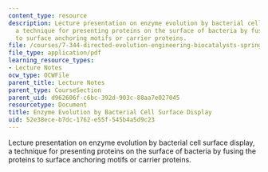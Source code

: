 ```yaml
---
content_type: resource
description: Lecture presentation on enzyme evolution by bacterial cell surface display,
  a technique for presenting proteins on the surface of bacteria by fusing the proteins
  to surface anchoring motifs or carrier proteins.
file: /courses/7-344-directed-evolution-engineering-biocatalysts-spring-2008/52e38eceb7dc1762e55f545b4a5d9c23_ses9_slides.pdf
file_type: application/pdf
learning_resource_types:
- Lecture Notes
ocw_type: OCWFile
parent_title: Lecture Notes
parent_type: CourseSection
parent_uid: d962606f-c6bc-392d-903c-88aa7e027045
resourcetype: Document
title: Enzyme Evolution by Bacterial Cell Surface Display
uid: 52e38ece-b7dc-1762-e55f-545b4a5d9c23
---
```

Lecture presentation on enzyme evolution by bacterial cell surface display, a technique for presenting proteins on the surface of bacteria by fusing the proteins to surface anchoring motifs or carrier proteins.

